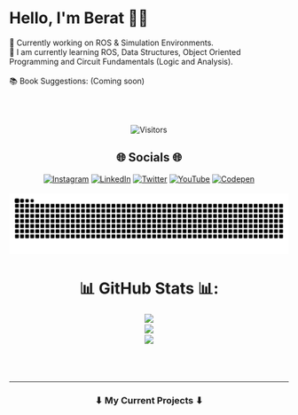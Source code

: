 # Hello, I'm Berat 👋🏽
🤖 Currently working on ROS & Simulation Environments.<br>🌱 I am currently learning ROS, Data Structures, Object Oriented Programming and Circuit Fundamentals (Logic and Analysis).<br><br>📚 Book Suggestions: (Coming soon)<br><br><br><br>
<div align="center">

![Visitors](https://api.visitorbadge.io/api/visitors?path=https%3A%2F%2Fgithub.com%2FBeratTezer&label=Visitors&countColor=%232ccce4&style=flat&labelStyle=none)
## 🌐 Socials 🌐
[![Instagram](https://img.shields.io/badge/Instagram-%23E4405F.svg?logo=Instagram&logoColor=white)](https://instagram.com/berattezer_) [![LinkedIn](https://img.shields.io/badge/LinkedIn-%230077B5.svg?logo=linkedin&logoColor=white)](https://linkedin.com/in/berat-tezer) [![Twitter](https://img.shields.io/badge/Twitter-%231DA1F2.svg?logo=Twitter&logoColor=white)](https://twitter.com/berat_tezer) [![YouTube](https://img.shields.io/badge/YouTube-%23FF0000.svg?logo=YouTube&logoColor=white)](https://youtube.com/@berattezer_) [![Codepen](https://img.shields.io/badge/Codepen-000000?style=for-the-badge&logo=codepen&logoColor=white)](https://codepen.io/BeratTezer)<br><br>
<img src="https://raw.githubusercontent.com/BeratTezer/BeratTezer/output/snake.svg" alt="Snake animation" />

<!--
# 💻 Tech Stack 💻:
![C](https://img.shields.io/badge/c-%2300599C.svg?style=flat&logo=c&logoColor=white) ![C++](https://img.shields.io/badge/c++-%2300599C.svg?style=flat&logo=c%2B%2B&logoColor=white) ![CSS3](https://img.shields.io/badge/css3-%231572B6.svg?style=flat&logo=css3&logoColor=white) ![Dart](https://img.shields.io/badge/dart-%230175C2.svg?style=flat&logo=dart&logoColor=white) ![HTML5](https://img.shields.io/badge/html5-%23E34F26.svg?style=flat&logo=html5&logoColor=white) ![Java](https://img.shields.io/badge/java-%23ED8B00.svg?style=flat&logo=openjdk&logoColor=white) ![Python](https://img.shields.io/badge/python-3670A0?style=flat&logo=python&logoColor=ffdd54) ![Windows Terminal](https://img.shields.io/badge/Windows%20Terminal-%234D4D4D.svg?style=flat&logo=windows-terminal&logoColor=white) ![Firebase](https://img.shields.io/badge/firebase-%23039BE5.svg?style=flat&logo=firebase) ![Qt](https://img.shields.io/badge/Qt-%23217346.svg?style=flat&logo=Qt&logoColor=white) ![Flask](https://img.shields.io/badge/flask-%23000.svg?style=flat&logo=flask&logoColor=white) ![Firebase](https://img.shields.io/badge/Firebase-039BE5?style=flat&logo=Firebase&logoColor=white) ![Adobe](https://img.shields.io/badge/adobe-%23FF0000.svg?style=flat&logo=adobe&logoColor=white) ![Adobe After Effects](https://img.shields.io/badge/Adobe%20After%20Effects-9999FF.svg?style=flat&logo=Adobe%20After%20Effects&logoColor=white) ![Adobe Creative Cloud](https://img.shields.io/badge/Adobe%20Creative%20Cloud-DA1F26.svg?style=flat&logo=Adobe%20Creative%20Cloud&logoColor=white) ![Adobe Photoshop](https://img.shields.io/badge/adobe%20photoshop-%2331A8FF.svg?style=flat&logo=adobe%20photoshop&logoColor=white) ![Adobe Premiere Pro](https://img.shields.io/badge/Adobe%20Premiere%20Pro-9999FF.svg?style=flat&logo=Adobe%20Premiere%20Pro&logoColor=white) ![Canva](https://img.shields.io/badge/Canva-%2300C4CC.svg?style=flat&logo=Canva&logoColor=white) ![Figma](https://img.shields.io/badge/figma-%23F24E1E.svg?style=flat&logo=figma&logoColor=white) ![Gimp](https://img.shields.io/badge/Gimp-657D8B?style=flat&logo=gimp&logoColor=FFFFFF) ![Inkscape](https://img.shields.io/badge/Inkscape-e0e0e0?style=flat&logo=inkscape&logoColor=080A13) ![Arduino](https://img.shields.io/badge/-Arduino-00979D?style=flat&logo=Arduino&logoColor=white) ![Notion](https://img.shields.io/badge/Notion-%23000000.svg?style=flat&logo=notion&logoColor=white)<br><br>
-->
# 📊 GitHub Stats 📊:
![](https://github-readme-stats.vercel.app/api?username=BeratTezer&theme=vision-friendly-dark&hide_border=true&include_all_commits=false&count_private=false)<br/>
![](https://github-readme-streak-stats.herokuapp.com/?user=BeratTezer&theme=vision-friendly-dark&hide_border=true)<br/>
![](https://github-readme-stats.vercel.app/api/top-langs/?username=BeratTezer&theme=vision-friendly-dark&hide_border=true&include_all_commits=false&count_private=false&layout=compact)<br><br><br><br>

---
### ⬇ My Current Projects ⬇
</div>
